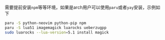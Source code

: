 需要提前安装`npm`等等环境，如果是arch用户可以使用`paru`或者`yay`安装，示例如下

```bash
paru -S python-neovim python-pip npm
paru -S lua51 imagemagick luarocks ueberzugpp
sudo luarocks --lua-version=5.1 install magick
```
